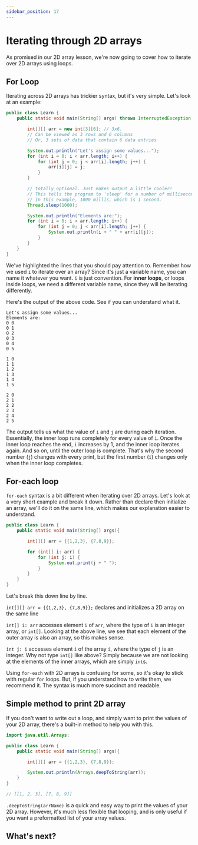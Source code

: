 ```yaml
---
sidebar_position: 17
---
```


# Iterating through 2D arrays

As promised in our 2D array lesson, we're now going to cover how to iterate over 2D arrays using loops.

## For Loop

Iterating across 2D arrays has trickier syntax, but it's very simple. Let's look at an example:

```java {9,10,21,22}
public class Learn {
    public static void main(String[] args) throws InterruptedException {

        int[][] arr = new int[3][6]; // 3x6.
        // Can be viewed as 3 rows and 6 columns
        // Or, 3 sets of data that contain 6 data entries

        System.out.println("Let's assign some values...");
        for (int i = 0; i < arr.length; i++) {
            for (int j = 0; j < arr[i].length; j++) {
                arr[i][j] = j;
            }
        }

        // totally optional. Just makes output a little cooler!
        // This tells the program to 'sleep' for a number of milliseconds
        // In this example, 1000 millis, which is 1 second.
        Thread.sleep(1000);

        System.out.println("Elements are:");
        for (int i = 0; i < arr.length; i++) {
            for (int j = 0; j < arr[i].length; j++) {
                System.out.println(i + " " + arr[i][j]);
            }
        }
    }
}
```

We've highlighted the lines that you should pay attention to. Remember how we used `i` to iterate over an array? Since it's just a variable name, you can name it whatever you want. `i` is just convention. For **inner loops**, or loops inside loops, we need a different variable name, since they will be iterating differently.

Here's the output of the above code. See if you can understand what it.

```text
Let's assign some values...
Elements are:
0 0
0 1
0 2
0 3
0 4
0 5

1 0
1 1
1 2
1 3
1 4
1 5

2 0
2 1
2 2
2 3
2 4
2 5
```

The output tells us what the value of `i` and `j` are during each iteration. Essentially, the inner loop runs completely for every value of `i`. Once the inner loop reaches the end, `i` increases by 1, and the inner loop iterates again. And so on, until the outer loop is complete. That's why the second number (`j`) changes with every print, but the first number (`i`) changes only when the inner loop completes.

## For-each loop

`for-each` syntax is a bit different when iterating over 2D arrays. Let's look at a very short example and break it down. Rather than declare then initialize an array, we'll do it on the same line, which makes our explanation easier to understand.

```java
public class Learn {
    public static void main(String[] args){

        int[][] arr = {{1,2,3}, {7,8,9}};

        for (int[] i: arr) {
            for (int j: i) {
                System.out.print(j + " ");
            }
        }
    }
}
```

Let's break this down line by line.

`int[][] arr = {{1,2,3}, {7,8,9}};` declares and initializes a 2D array on the same line

`int[] i: arr` accesses element `i` of `arr`, where the type of `i` is an integer array, or `int[]`. Looking at the above line, we see that each element of the outer array is also an array, so this makes sense.

`int j: i` accesses element `i` of the array `i`, where the type of `j` is an integer. Why not type `int[]` like above? Simply because we are not looking at the elements of the inner arrays, which are simply `int`s.

Using `for-each` with 2D arrays is confusing for some, so it's okay to stick with regular `for` loops. But, if you understand how to write them, we recommend it. The syntax is much more succinct and readable.

## Simple method to print 2D array

If you don't want to write out a loop, and simply want to print the values of your 2D array, there's a built-in method to help you with this.

```java
import java.util.Arrays;

public class Learn {
    public static void main(String[] args){

        int[][] arr = {{1,2,3}, {7,8,9}};

        System.out.println(Arrays.deepToString(arr));
    }
}

// [[1, 2, 3], [7, 8, 9]]
```

`.deepToString(arrName)` is a quick and easy way to print the values of your 2D array. However, it's much less flexible that looping, and is only useful if you want a preformatted list of your array values.

## What's next?
